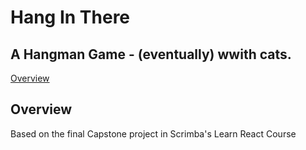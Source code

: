 # Hang In There
## A Hangman Game - (eventually) wwith cats.

[Overview](#overview)

## Overview

Based on the final Capstone project in Scrimba's Learn React Course
